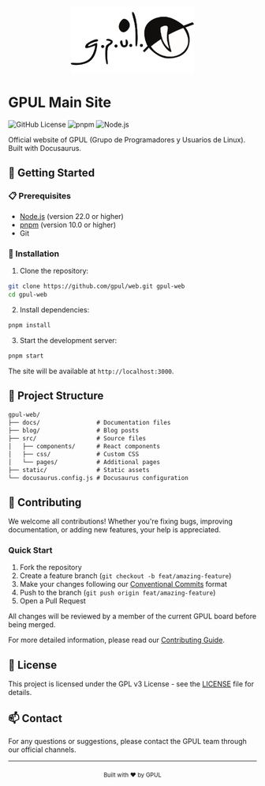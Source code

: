 <div align="center">
  <img src="static/img/logo-old.svg" alt="GPUL Logo" width="250"/>
</div>

# GPUL Main Site

![GitHub License](https://img.shields.io/github/license/gpul-org/web)
![pnpm](https://img.shields.io/badge/pnpm-%3E%3D10.0.0-blue.svg)
![Node.js](https://img.shields.io/badge/node-%3E%3D22.0.0-green.svg)

Official website of GPUL (Grupo de Programadores y Usuarios de Linux). Built with Docusaurus.

## 🚀 Getting Started

### 📋 Prerequisites

- [Node.js](https://nodejs.org/) (version 22.0 or higher)
- [pnpm](https://pnpm.io/) (version 10.0 or higher)
- Git

### 🔧 Installation

1. Clone the repository:
```bash
git clone https://github.com/gpul/web.git gpul-web
cd gpul-web
```

2. Install dependencies:
```bash
pnpm install
```

3. Start the development server:
```bash
pnpm start
```

The site will be available at `http://localhost:3000`.

## 📁 Project Structure

```
gpul-web/
├── docs/                # Documentation files
├── blog/                # Blog posts
├── src/                 # Source files
│   ├── components/      # React components
│   ├── css/             # Custom CSS
│   └── pages/           # Additional pages
├── static/              # Static assets
└── docusaurus.config.js # Docusaurus configuration
```

## 🤝 Contributing

We welcome all contributions! Whether you're fixing bugs, improving documentation, or adding new features, your help is appreciated.

### Quick Start
1. Fork the repository
2. Create a feature branch (`git checkout -b feat/amazing-feature`)
3. Make your changes following our [Conventional Commits](https://www.conventionalcommits.org/) format
4. Push to the branch (`git push origin feat/amazing-feature`)
5. Open a Pull Request

All changes will be reviewed by a member of the current GPUL board before being merged.

For more detailed information, please read our [Contributing Guide](CONTRIBUTING.md).

## 📄 License

This project is licensed under the GPL v3 License - see the [LICENSE](LICENSE) file for details.

## 📫 Contact

For any questions or suggestions, please contact the GPUL team through our official channels.

---

<div align="center">
  <sub>Built with ❤️ by GPUL</sub>
</div>
